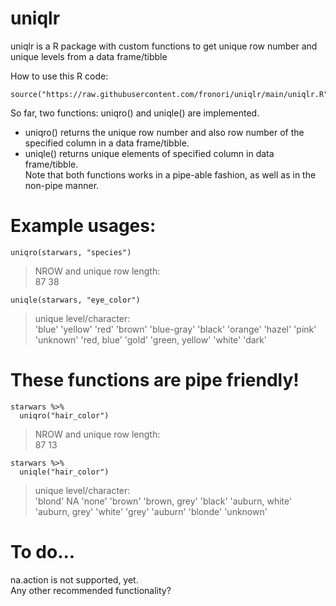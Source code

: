 # uniqlr  
uniqlr is a R package with custom functions to get unique row number and unique levels from a data frame/tibble

How to use this R code: 
```
source("https://raw.githubusercontent.com/fronori/uniqlr/main/uniqlr.R")
```

So far, two functions: uniqro() and uniqle() are implemented.
- uniqro() returns the unique row number and also row number of the specified column in a data frame/tibble.
- uniqle() returns unique elements of specified column in data frame/tibble.  
Note that both functions works in a pipe-able fashion, as well as in the non-pipe manner.

# Example usages: 
```
uniqro(starwars, "species") 
```
>NROW and unique row length:  
>87 38

```
uniqle(starwars, "eye_color")
```
>unique level/character:  
>'blue' 'yellow' 'red' 'brown' 'blue-gray' 'black' 'orange' 'hazel' 'pink' 'unknown' 'red, blue' 'gold' 'green, yellow' 'white' 'dark'

# These functions are pipe friendly!
```
starwars %>%  
  uniqro("hair_color")
```
>NROW and unique row length:  
>87 13

```
starwars %>%  
  uniqle("hair_color")
```
>unique level/character:  
>'blond' NA 'none' 'brown' 'brown, grey' 'black' 'auburn, white' 'auburn, grey' 'white' 'grey' 'auburn' 'blonde' 'unknown'

# To do...
na.action is not supported, yet.  
Any other recommended functionality?
